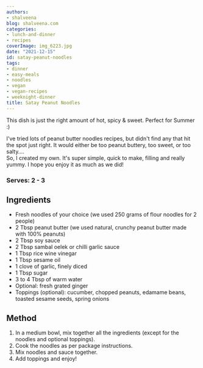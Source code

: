 ```yaml
---
authors:
- shalveena
blog: shalveena.com
categories:
- lunch-and-dinner
- recipes
coverImage: img_6223.jpg
date: "2021-12-15"
id: satay-peanut-noodles
tags:
- dinner
- easy-meals
- noodles
- vegan
- vegan-recipes
- weeknight-dinner
title: Satay Peanut Noodles
---
```


This dish is just the right amount of hot, spicy & sweet. Perfect for Summer :)  
  
I've tried lots of peanut butter noodles recipes, but didn't find any that hit the spot just right. It would either be too peanut buttery, too sweet, or too salty….  
So, I created my own. It's super simple, quick to make, filling and really yummy. I hope you enjoy it as much as we did!

### Serves: 2 - 3

## Ingredients

- Fresh noodles of your choice (we used 250 grams of flour noodles for 2 people)
- 2 Tbsp peanut butter (we used natural, crunchy peanut butter made with 100% peanuts)
- 2 Tbsp soy sauce
- 2 Tbsp sambal oelek or chilli garlic sauce
- 1 Tbsp rice wine vinegar
- 1 Tbsp sesame oil
- 1 clove of garlic, finely diced
- 1 Tbsp sugar
- 3 to 4 Tbsp of warm water
- Optional: fresh grated ginger
- Toppings (optional): cucumber, chopped peanuts, edamame beans, toasted sesame seeds, spring onions

## Method

1. In a medium bowl, mix together all the ingredients (except for the noodles and optional toppings).
2. Cook the noodles as per package instructions.
3. Mix noodles and sauce together.
4. Add toppings and enjoy!

